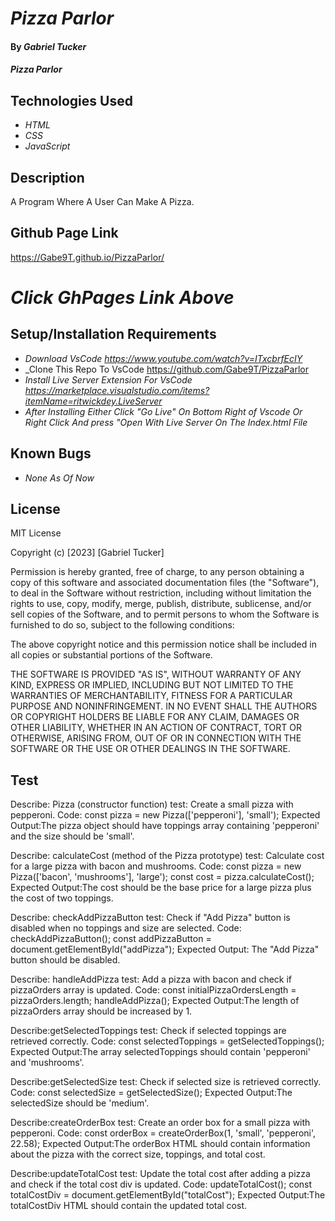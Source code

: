 # _Pizza Parlor_

#### By _**Gabriel Tucker**_

#### _Pizza Parlor_

## Technologies Used

* _HTML_
* _CSS_
* _JavaScript_

## Description

A Program Where A User Can Make A Pizza.

## Github Page Link

https://Gabe9T.github.io/PizzaParlor/
# _Click GhPages Link Above_
## Setup/Installation Requirements
* _Download VsCode https://www.youtube.com/watch?v=ITxcbrfEcIY_
* _Clone This Repo To VsCode https://github.com/Gabe9T/PizzaParlor
* _Install Live Server Extension For VsCode https://marketplace.visualstudio.com/items?itemName=ritwickdey.LiveServer_
* _After Installing Either Click "Go Live" On Bottom Right of Vscode Or Right Click And press "Open With Live Server On The Index.html File_





## Known Bugs

* _None As Of Now_


## License

MIT License

Copyright (c) [2023] [Gabriel Tucker]

Permission is hereby granted, free of charge, to any person obtaining a copy
of this software and associated documentation files (the "Software"), to deal
in the Software without restriction, including without limitation the rights
to use, copy, modify, merge, publish, distribute, sublicense, and/or sell
copies of the Software, and to permit persons to whom the Software is
furnished to do so, subject to the following conditions:

The above copyright notice and this permission notice shall be included in all
copies or substantial portions of the Software.

THE SOFTWARE IS PROVIDED "AS IS", WITHOUT WARRANTY OF ANY KIND, EXPRESS OR
IMPLIED, INCLUDING BUT NOT LIMITED TO THE WARRANTIES OF MERCHANTABILITY,
FITNESS FOR A PARTICULAR PURPOSE AND NONINFRINGEMENT. IN NO EVENT SHALL THE
AUTHORS OR COPYRIGHT HOLDERS BE LIABLE FOR ANY CLAIM, DAMAGES OR OTHER
LIABILITY, WHETHER IN AN ACTION OF CONTRACT, TORT OR OTHERWISE, ARISING FROM,
OUT OF OR IN CONNECTION WITH THE SOFTWARE OR THE USE OR OTHER DEALINGS IN THE
SOFTWARE.

## Test
Describe: Pizza (constructor function)
test: Create a small pizza with pepperoni.
Code: const pizza = new Pizza(['pepperoni'], 'small');
Expected Output:The pizza object should have toppings array containing 'pepperoni' and the size should be 'small'.

Describe: calculateCost (method of the Pizza prototype)
test: Calculate cost for a large pizza with bacon and mushrooms.
Code: const pizza = new Pizza(['bacon', 'mushrooms'], 'large');
const cost = pizza.calculateCost();
Expected Output:The cost should be the base price for a large pizza plus the cost of two toppings.

Describe: checkAddPizzaButton
test: Check if "Add Pizza" button is disabled when no toppings and size are selected.
Code: checkAddPizzaButton(); const addPizzaButton = document.getElementById("addPizza");
Expected Output: The "Add Pizza" button should be disabled.

Describe: handleAddPizza
test: Add a pizza with bacon and check if pizzaOrders array is updated.
Code: const initialPizzaOrdersLength = pizzaOrders.length;
handleAddPizza();
Expected Output:The length of pizzaOrders array should be increased by 1.

Describe:getSelectedToppings
test: Check if selected toppings are retrieved correctly.
Code: const selectedToppings = getSelectedToppings();
Expected Output:The array selectedToppings should contain 'pepperoni' and 'mushrooms'.

Describe:getSelectedSize
test:  Check if selected size is retrieved correctly.
Code: const selectedSize = getSelectedSize();
Expected Output:The selectedSize should be 'medium'.

Describe:createOrderBox
test: Create an order box for a small pizza with pepperoni.
Code: const orderBox = createOrderBox(1, 'small', 'pepperoni', 22.58);
Expected Output:The orderBox HTML should contain information about the pizza with the correct size, toppings, and total cost.

Describe:updateTotalCost
test: Update the total cost after adding a pizza and check if the total cost div is updated.
Code: updateTotalCost();
const totalCostDiv = document.getElementById("totalCost");
Expected Output:The totalCostDiv HTML should contain the updated total cost.


